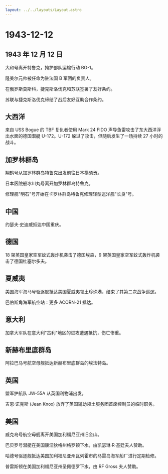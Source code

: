```yaml
---
layout: ../../layouts/Layout.astro
---
```


# 1943-12-12

## 1943 年 12 月 12 日

大和号离开特鲁克，掩护部队运输行动 BO-1。

隆美尔元帅被任命为驻法国 B 军团的负责人。

在俄罗斯莫斯科，捷克斯洛伐克和苏联签署了友好条约。

苏联与捷克斯洛伐克缔结了战后友好互助合作条约。

## 大西洋

来自 USS Bogue 的 TBF 复仇者使用 Mark 24 FIDO
声导鱼雷攻击了东大西洋浮出水面的德国潜艇 U-172。U-172
躲过了攻击，但随后发生了一场持续 27 小时的战斗。

## 加罗林群岛

翔鹤号从加罗林群岛特鲁克出发前往日本横须贺。

日本医院船冰川丸号离开加罗林群岛特鲁克。

修理舰"明石"号开始在卡罗林群岛特鲁克修理轻型巡洋舰"长良"号。

## 中国

约瑟夫·史迪威抵达中国重庆。

## 德国

18 架英国皇家空军蚊式轰炸机袭击了德国埃森，9
架英国皇家空军蚊式轰炸机袭击了德国杜塞尔多夫。

## 夏威夷

美国海军海马号驱逐舰抵达美国夏威夷领土珍珠港，结束了其第二次战争巡逻。

巴伯斯角海军航空站：更多 ACORN-21 抵达。

## 意大利

加拿大军队在意大利"古利"地区的进攻遭遇抵抗，伤亡惨重。

## 新赫布里底群岛

阿拉巴马号航空母舰抵达新赫布里底群岛的埃法特岛。

## 英国

盟军护航队 JW-55A 从英国利物浦出发。

吉恩·诺克斯 (Jean Knox) 放弃了英国辅助领土服务团首席控制员的临时职务。

## 美国

威克岛号航空母舰离开美国加利福尼亚州旧金山。

巴贝罗号潜艇在美国康涅狄格州格罗顿下水，由凯瑟琳·R·基廷夫人赞助。

哈德号驱逐舰抵达美国加利福尼亚州瓦列霍市的马雷岛海军船厂进行定期检修。

普雷斯顿在美国加利福尼亚州圣佩德罗下水，由 RF Gross 夫人赞助。